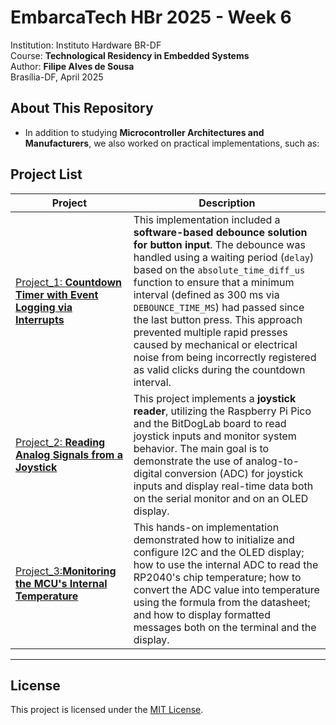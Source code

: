# **EmbarcaTech HBr 2025 - Week 6**  

Institution: Instituto Hardware BR-DF  
Course: **Technological Residency in Embedded Systems**  
Author: **Filipe Alves de Sousa**  
Brasília-DF, April 2025  

## **About This Repository**  
- In addition to studying **Microcontroller Architectures and Manufacturers**, we also worked on practical implementations, such as:

## **Project List**  

| Project | Description |  
|---------|------------|  
| [Project_1: **Countdown Timer with Event Logging via Interrupts**](https://github.com/filipe19/filipe_alves_embarcatech_HBr_2025/tree/main/projects/week_6/decrementing_count) | This implementation included a **software-based debounce solution for button input**. The debounce was handled using a waiting period (`delay`) based on the `absolute_time_diff_us` function to ensure that a minimum interval (defined as 300 ms via `DEBOUNCE_TIME_MS`) had passed since the last button press. This approach prevented multiple rapid presses caused by mechanical or electrical noise from being incorrectly registered as valid clicks during the countdown interval.|  
| [Project_2: **Reading Analog Signals from a Joystick**](https://github.com/filipe19/filipe_alves_embarcatech_HBr_2025/tree/main/projects/week_6/Joystick_test) | This project implements a **joystick reader**, utilizing the Raspberry Pi Pico and the BitDogLab board to read joystick inputs and monitor system behavior. The main goal is to demonstrate the use of analog-to-digital conversion (ADC) for joystick inputs and display real-time data both on the serial monitor and on an OLED display.|  
| [Project_3:**Monitoring the MCU's Internal Temperature**](https://github.com/filipe19/) | This hands-on implementation demonstrated how to initialize and configure I2C and the OLED display; how to use the internal ADC to read the RP2040's chip temperature; how to convert the ADC value into temperature using the formula from the datasheet; and how to display formatted messages both on the terminal and the display.|  

---  

## **License**  

This project is licensed under the [MIT License](LICENSE).